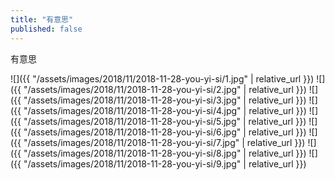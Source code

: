 ```yaml
---
title: "有意思"
published: false
---
```

有意思



![]({{ "/assets/images/2018/11/2018-11-28-you-yi-si/1.jpg" | relative_url }})
![]({{ "/assets/images/2018/11/2018-11-28-you-yi-si/2.jpg" | relative_url }})
![]({{ "/assets/images/2018/11/2018-11-28-you-yi-si/3.jpg" | relative_url }})
![]({{ "/assets/images/2018/11/2018-11-28-you-yi-si/4.jpg" | relative_url }})
![]({{ "/assets/images/2018/11/2018-11-28-you-yi-si/5.jpg" | relative_url }})
![]({{ "/assets/images/2018/11/2018-11-28-you-yi-si/6.jpg" | relative_url }})
![]({{ "/assets/images/2018/11/2018-11-28-you-yi-si/7.jpg" | relative_url }})
![]({{ "/assets/images/2018/11/2018-11-28-you-yi-si/8.jpg" | relative_url }})
![]({{ "/assets/images/2018/11/2018-11-28-you-yi-si/9.jpg" | relative_url }})
